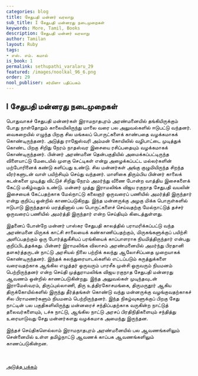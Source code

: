 ```yaml
---
categories: blog
title: சேதுபதி மன்னர் வரலாறு
sub_title: I சேதுபதி மன்னரது நடைமுறைகள்
keywords: More, Tamil, Books
description: சேதுபதி மன்னர் வரலாறு
author: Tamilan
layout: Ruby
tags:
- எஸ். எம். கமால்
is_book: 1
permalink: sethupathi_varalaru_29
featured: /images/noolkal_96_6.png
order: 29
nool_publiser: சர்மிளா பதிப்பகம்
---
```



## I சேதுபதி மன்னரது நடைமுறைகள்

பொதுவாகச் சேதுபதி மன்னர்கள் இராமநாதபுரம் அரண்மனையில் தங்கியிருக்கும் போது நாள்தோறும் காலையிலிருந்து மாலை வரை பல அலுவல்களில் ஈடுபட்டு வந்தனர். வைகறையில் எழுந்த பிறகு சில மங்கலப் பொருட்களைக் காண்பதை வழக்கமாகக் கொண்டிருந்தனர். அடுத்து ராஜேஸ்வரி அம்மன் கோயிலில் வழிபாட்டை முடித்துக் கொண்ட பிறகு சிறிது நேரம் நாதஸ்வர இசையை ரசிப்பதையும் வழக்கமாகக் கொண்டிருந்தனர். பின்னர் அரண்மனை தென்பகுதியில் அமைக்கப்பட்டிருந்த விளையாட்டு மேடையில் முளகு செட்டிகள் என்று அழைக்கப்பட்ட மல்லர்களின் மற்போரினைக் கண்டு களிப்பது உண்டு. சில மன்னர்கள் அங்கு குழுமியிருந்த சிறந்த வீரர்களுடன் வாள் பயிற்சியும் செய்து வந்தனர். மாளிகை திரும்பிய பின்னர் காலைக் கடன்களை முடித்து விட்டுச் சிறிது நேரம் அமர்ந்து வீணை போன்ற வாத்திய இசைகளைக் கேட்டு மகிழ்வதும் உண்டு. மன்னர் முத்து இராமலிங்க விஜய ரகுநாத சேதுபதி வயலின் இசையைக் கேட்பதற்காக மேல்நாட்டு கலைஞர் ஒருவரைப் பணியில் அமர்த்தி இருந்தார் என்று குறிப்பு ஒன்றில் காணப்படுகிறது. இந்த மன்னருக்கு அழகு மிக்க பொருள்களில் ஈடுபாடு இருந்ததால் மரத்தினால் பல பொருட்களைச் செய்வதற்கு மேல்நாட்டுத் தச்சர் ஒருவரைப் பணியில் அமர்த்தி இருந்தார் என்ற செய்தியும் கிடைத்துள்ளது.

இதனைப் போன்றே மன்னர் பாஸ்கர சேதுபதி காலத்தில் பராமரிக்கப்பட்டு வந்த அரண்மனை மிருகக் காட்சி சாலையைக் கண்காணிப்பதற்கும், மிருகங்களுக்குப் பயிற்சி அளிப்பதற்கும் ஒரு போர்த்துகீசியப் பரங்கியைக் காப்பாளராக நியமித்திருந்தார் என்பது குறிப்பிடத்தக்கது. பின்னர் இராமலிங்க விலாசம் அரண்மனையில் அமர்ந்து பிரதானி தளகர்த்தருடன் நாட்டு அரசியல் நிலை பற்றிக் கலந்து ஆலோசிப்பதை முறையாகக் கொண்டிருந்தனர். இந்தக் கலந்துரையாடல்களில் எட்டப்படும் கருத்துக்களை வரைவதற்காக ஆங்கில எழுத்தர் ஒருவரும் பாரசீக முன்சி ஒருவரும் நியமனம் பெற்றிருந்தனர் என்ற செய்தி முத்துராமலிங்க விஜய ரகுநாத சேதுபதி மன்னரது ஆவணம் ஒன்றில் காணப்படுகின்றது. இந்த அலுவல்கள் முடிந்தவுடன் இராமேஸ்வரம், திருப்புல்லாணி, திரு உத்திரகோசமங்கை, திருமருதூர் ஆகிய திருக்கோயில்களில் இருந்து தீர்த்தங்கள் கொண்டு வந்து மன்னருக்கு வழங்குவதற்காகச் சில பிராமணர்களும் நியமனம் பெற்றிருந்தனர். இந்த நிகழ்வுகளுக்குப் பிறகு சேது நாட்டின் பல பகுதிகளிலிருந்து மன்னரைச் சந்திப்பதற்காக வருகின்ற நாட்டுத் தலைவர்களையும், டச்சு நாட்டு, ஆங்கில நாட்டு அரசப் பிரதிநிதிகளையும் சந்தித்து உரையாடுவது சேது மன்னர்களது வழக்கமாக அமைந்து இருந்தன.

இந்தச் செய்திகளெல்லாம் இராமநாதபுரம் அரண்மனையில் பல ஆவணங்களிலும் சென்னையில் உள்ள தமிழ்நாட்டு ஆவணக் காப்பக ஆவணங்களிலும் காணப்படுகின்றன.

﻿

[அடுத்த பக்கம்](sethupathi_varalaru_30)